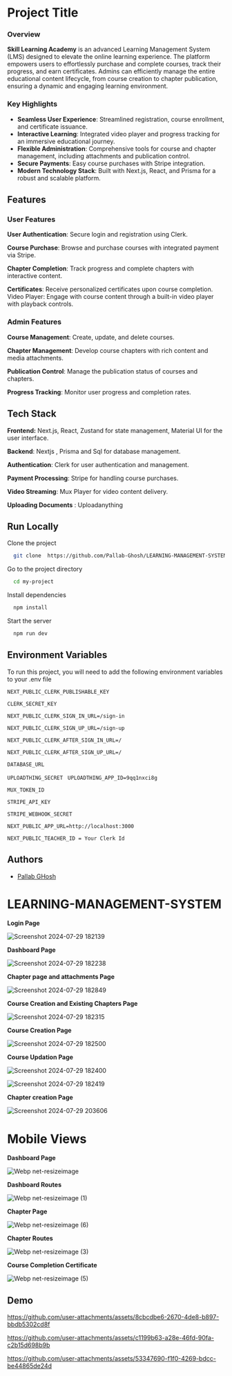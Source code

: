  
# Project Title

 ### Overview

**Skill Learning Academy**
 is an advanced Learning Management System (LMS) designed to elevate the online learning experience. The platform empowers users to effortlessly purchase and complete courses, track their progress, and earn certificates. Admins can efficiently manage the entire educational content lifecycle, from course creation to chapter publication, ensuring a dynamic and engaging learning environment.

### Key Highlights
- **Seamless User Experience**: Streamlined registration, course enrollment, and certificate issuance.
- **Interactive Learning**: Integrated video player and progress tracking for an immersive educational journey.
- **Flexible Administration**: Comprehensive tools for course and chapter management, including attachments and publication control.
- **Secure Payments**: Easy course purchases with Stripe integration.
- **Modern Technology Stack**: Built with Next.js, React, and Prisma for a robust and scalable platform.

## Features

   ### User Features
**User Authentication**: Secure login and registration using Clerk.

**Course Purchase**: Browse and purchase courses with integrated payment via Stripe.

**Chapter Completion**: Track progress and complete chapters with interactive content.

**Certificates**: Receive personalized certificates upon course completion.
Video Player: Engage with course content through a built-in video player with playback controls.

### Admin Features

**Course Management**: Create, update, and delete courses.

**Chapter Management**: Develop course chapters with rich content and media attachments.

**Publication Control**: Manage the publication status of courses and chapters.

**Progress Tracking**: Monitor user progress and completion rates.


## Tech Stack

**Frontend:** Next.js, React, Zustand for state management, Material UI for the user interface.

**Backend**: Nextjs , Prisma and Sql for database management.

**Authentication**: Clerk for user authentication and management.

**Payment Processing**: Stripe for handling course purchases.

**Video Streaming**: Mux Player for video content delivery.

**Uploading Documents** : Uploadanything


## Run Locally

Clone the project

```bash
  git clone  https://github.com/Pallab-Ghosh/LEARNING-MANAGEMENT-SYSTEM.git
```

Go to the project directory

```bash
  cd my-project
```

Install dependencies

```bash
  npm install
```

Start the server

```bash
  npm run dev
```


## Environment Variables

To run this project, you will need to add the following environment variables to your .env file

  `NEXT_PUBLIC_CLERK_PUBLISHABLE_KEY`

`CLERK_SECRET_KEY`

`NEXT_PUBLIC_CLERK_SIGN_IN_URL=/sign-in`

`NEXT_PUBLIC_CLERK_SIGN_UP_URL=/sign-up`

`NEXT_PUBLIC_CLERK_AFTER_SIGN_IN_URL=/`

`NEXT_PUBLIC_CLERK_AFTER_SIGN_UP_URL=/`


 
 

`DATABASE_URL` 



`UPLOADTHING_SECRET `
`UPLOADTHING_APP_ID=9qq1nxci8g`


`MUX_TOKEN_ID`

`STRIPE_API_KEY`

`STRIPE_WEBHOOK_SECRET`

`NEXT_PUBLIC_APP_URL=http://localhost:3000`

`NEXT_PUBLIC_TEACHER_ID = Your Clerk Id `  

 
 


## Authors

- [Pallab GHosh](https://www.github.com/Pallab-Ghosh)

 # LEARNING-MANAGEMENT-SYSTEM

**Login Page**

![Screenshot 2024-07-29 182139](https://github.com/user-attachments/assets/d0788ad7-127b-49cd-b576-d2f6ce8bd663)

**Dashboard Page**

![Screenshot 2024-07-29 182238](https://github.com/user-attachments/assets/eb8f1d1c-392f-4898-a847-60da75075ba2)


**Chapter page and attachments Page**

![Screenshot 2024-07-29 182849](https://github.com/user-attachments/assets/a809fa89-088f-44c2-ae66-900568aa591a)

**Course Creation and Existing Chapters Page**

![Screenshot 2024-07-29 182315](https://github.com/user-attachments/assets/edcd55e5-850c-4c8f-9220-b631c697b3db)


**Course Creation Page**

![Screenshot 2024-07-29 182500](https://github.com/user-attachments/assets/d0d1b45b-a6a0-4685-a35f-231edd0a2256)

 **Course Updation Page**
 
 ![Screenshot 2024-07-29 182400](https://github.com/user-attachments/assets/fc7dd024-036d-4a32-85fa-9bc3b9741491)


![Screenshot 2024-07-29 182419](https://github.com/user-attachments/assets/5cac6133-1af4-4406-a87b-e5c353bc8df0)


**Chapter creation Page**

![Screenshot 2024-07-29 203606](https://github.com/user-attachments/assets/cdc59c6b-82db-49d7-9c64-2d28773acaf8)


# Mobile Views

**Dashboard Page**

![Webp net-resizeimage](https://github.com/user-attachments/assets/858b0ea1-9762-4a17-8f78-fdb81748d3eb)

**Dashboard Routes**

![Webp net-resizeimage (1)](https://github.com/user-attachments/assets/08dd6fad-ddff-4b26-ae55-b737d7ee7c58)

**Chapter Page**

![Webp net-resizeimage (6)](https://github.com/user-attachments/assets/e5fd4450-394d-44f9-822f-83a8a75be6be)

**Chapter Routes**

![Webp net-resizeimage (3)](https://github.com/user-attachments/assets/d38f59fe-1f43-4e5f-9a0b-2b94f968eca9)

**Course Completion Certificate**

![Webp net-resizeimage (5)](https://github.com/user-attachments/assets/d165a107-f73a-49b4-8af6-e3868b6e4b37)


## Demo

https://github.com/user-attachments/assets/8cbcdbe6-2670-4de8-b897-bbdb5302cd8f

https://github.com/user-attachments/assets/c1199b63-a28e-46fd-90fa-c2b15d698b9b

https://github.com/user-attachments/assets/53347690-f1f0-4269-bdcc-be44865de24d



